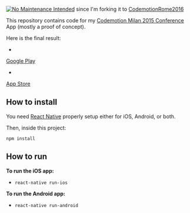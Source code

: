 [![No Maintenance Intended](http://unmaintained.tech/badge.svg)](http://unmaintained.tech/) since I'm forking it to [CodemotionRome2016](https://github.com/gesposito/CodemotionRome2016)

This repository contains code for my [Codemotion Milan 2015 Conference](http://milan2015.codemotionworld.com/conference/) App (mostly a proof of concept).

Here is the final result:
* <a href="https://play.google.com/store/apps/details?id=com.codemotionmilan2015">
Google Play
</a>
* <a href="https://itunes.apple.com/app/id1058607378">
App Store
</a>

## How to install
You need [React Native](http://facebook.github.io/react-native/docs/getting-started.html) properly setup either for iOS, Android, or both.

Then, inside this project:

`npm install`

## How to run

**To run the iOS app:**

- `react-native run-ios`

**To run the Android app:**

- `react-native run-android`
